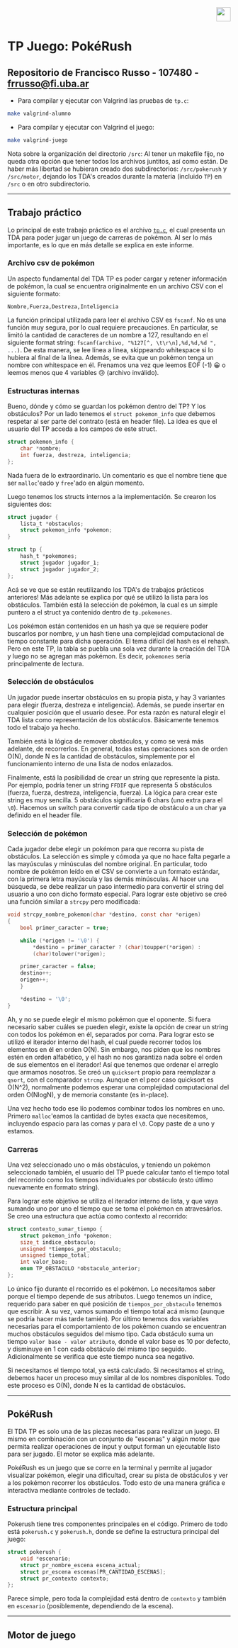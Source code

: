 <div align="right">
<img width="32px" src="img/algo2.svg">
</div>

# TP Juego: PokéRush

## Repositorio de Francisco Russo - 107480 - [frrusso@fi.uba.ar](mailto:frrusso@fi.uba.ar)

- Para compilar y ejecutar con Valgrind las pruebas de `tp.c`:

```bash
make valgrind-alumno 
```

- Para compilar y ejecutar con Valgrind el juego:

```bash
make valgrind-juego
```

Nota sobre la organización del directorio `/src`: Al tener un makefile fijo, no queda otra opción que tener todos los archivos juntitos, así como están. De haber más libertad se hubieran creado dos subdirectorios: `/src/pokerush` y `/src/motor`, dejando los TDA's creados durante la materia (incluido `TP`) en `/src` o en otro subdirectorio.

---

## Trabajo práctico

Lo principal de este trabajo práctico es el archivo [`tp.c`](src/tp.c), el cual presenta un TDA para
poder jugar un juego de carreras de pokémon. Al ser lo más importante, es lo que en más detalle se
explica en este informe.

### Archivo csv de pokémon

Un aspecto fundamental del TDA TP es poder cargar y retener información de pokémon, la cual se encuentra
originalmente en un archivo CSV con el siguiente formato:

```csv
Nombre,Fuerza,Destreza,Inteligencia
```

La función principal utilizada para leer el archivo CSV es `fscanf`. No es una función muy segura, por lo
cual requiere precauciones. En particular, se limitó la cantidad de caracteres de un nombre a 127,
resultando en el siguiente format string: `fscanf(archivo, "%127[^, \t\r\n],%d,%d,%d ", ...)`. De esta manera,
se lee línea a línea, skippeando whitespace si lo hubiera al final de la línea. Además, se evita que un pokémon
tenga un nombre con whitespace en él. Frenamos una vez que leemos EOF (-1) 😀 o leemos menos que 4 variables 😢 (archivo inválido).

### Estructuras internas

Bueno, dónde y cómo se guardan los pokémon dentro del TP? Y los obstáculos? Por un lado tenemos el `struct pokemon_info`
que debemos respetar al ser parte del contrato (está en header file). La idea es que el usuario del TP acceda a los campos de este struct.

```c
struct pokemon_info {
    char *nombre;
    int fuerza, destreza, inteligencia;
};
```

Nada fuera de lo extraordinario. Un comentario es que el nombre tiene que ser `malloc`'eado y `free`'ado en algún momento.

Luego tenemos los structs internos a la implementación. Se crearon los siguientes dos:

```c
struct jugador {
    lista_t *obstaculos;
    struct pokemon_info *pokemon;
}

struct tp {
    hash_t *pokemones;
    struct jugador jugador_1;
    struct jugador jugador_2;
};
```

Acá se ve que se están reutilizando los TDA's de trabajos prácticos anteriores! Más adelante se explica
por qué se utilizó la lista para los obstáculos. También está
la selección de pokémon, la cual es un simple puntero a el struct ya contenido dentro de `tp.pokemones`.

Los pokémon están contenidos en un hash ya que se requiere poder buscarlos por nombre, y un hash tiene una
complejidad computacional de tiempo constante para dicha operación. El tema difícil del hash es el rehash. Pero
en este TP, la tabla se puebla una sola vez durante la creación del TDA y luego no se agregan más pokémon. Es
decir, `pokemones` sería principalmente de lectura.

### Selección de obstáculos

Un jugador puede insertar obstáculos en su propia pista, y hay 3 variantes para elegir (fuerza, destreza e
inteligencia). Además, se puede insertar en cualquier posición que el usuario desee. Por esta razón es
natural elegir el TDA lista como representación de los obstáculos. Básicamente tenemos todo el trabajo
ya hecho.

También está la lógica de remover obstáculos, y como se verá más adelante, de recorrerlos.
En general, todas estas operaciones son de orden O(N), donde N es la cantidad de obstáculos, simplemente
por el funcionamiento interno de una lista de nodos enlazados.

Finalmente, está la posibilidad de crear un string que represente la pista. Por ejemplo, podría tener
un string `FFDIF` que representa 5 obstáculos (fuerza, fuerza, destreza, inteligencia, fuerza). La lógica para
crear este string es muy sencilla. 5 obstáculos significaría 6 chars (uno extra para el `\0`). Hacemos un
switch para convertir cada tipo de obstáculo a un char ya definido en el header file.

### Selección de pokémon

Cada jugador debe elegir un pokémon para que recorra su pista de obstáculos. La selección es simple y cómoda
ya que no hace falta pegarle a las mayúsculas y minúsculas del nombre original. En particular, todo nombre
de pokémon leído en el CSV se convierte a un formato estándar, con la primera letra mayúscula y las demás
minúsculas. Al hacer una búsqueda, se debe realizar un paso intermedio para convertir el string del usuario
a uno con dicho formato especial. Para lograr este objetivo se creó una función similar a `strcpy` pero
modificada:

```c
void strcpy_nombre_pokemon(char *destino, const char *origen)
{
    bool primer_caracter = true;

    while (*origen != '\0') {
        *destino = primer_caracter ? (char)toupper(*origen) :
        (char)tolower(*origen);

    primer_caracter = false;
    destino++;
    origen++;
    }

    *destino = '\0';
}
```

Ah, y no se puede elegir el mismo pokémon que el oponente. Si fuera necesario saber cuáles se pueden elegir,
existe la opción de crear un string con todos los pokémon en él, separados por coma. Para lograr esto
se utilizó el iterador interno del hash, el cual puede recorrer todos los elementos en él en orden O(N).
Sin embargo, nos piden que los nombres estén en orden alfabético, y el hash no nos garantiza nada sobre
el orden de sus elementos en el iterador! Así que tenemos que ordenar el arreglo que armamos nosotros. Se
creó un `quicksort` propio para reemplazar a `qsort`, con el comparador `strcmp`. Aunque en el peor caso
quicksort es O(N^2), normalmente podemos esperar una complejidad computacional del orden O(NlogN), y
de memoria constante (es in-place).

Una vez hecho todo ese lío podemos combinar todos los nombres en uno. Primero `malloc`'eamos la cantidad
de bytes exacta que necesitemos, incluyendo espacio para las comas y para el `\0`. Copy paste de a uno
y estamos.

### Carreras

Una vez seleccionado uno o más obstáculos, y teniendo un pokémon seleccionado también, el usuario del TP
puede calcular tanto el tiempo total del recorrido como los tiempos
individuales por obstáculo (esto útlimo nuevamente en formato string).

Para lograr este objetivo se utiliza el iterador interno de lista, y que vaya sumando uno por uno el tiempo que se toma el pokémon en atravesárlos. Se creo una estructura que actúa como contexto al recorrido:

```c
struct contexto_sumar_tiempo {
    struct pokemon_info *pokemon;
    size_t indice_obstaculo;
    unsigned *tiempos_por_obstaculo;
    unsigned tiempo_total;
    int valor_base;
    enum TP_OBSTACULO *obstaculo_anterior;
};
```

Lo único fijo durante el recorrido es el pokémon. Lo necesitamos saber porque el tiempo depende de sus atributos. Luego tenemos un índice, requerido para saber en qué posición de `tiempos_por_obstaculo` tenemos que escribir. A su vez, vamos sumando el tiempo total acá mismo (aunque se podría hacer más tarde tamién). Por último tenemos dos variables necesarias para el comportamiento de los pokémon cuando se encuentran muchos obstáculos seguidos del mismo tipo. Cada obstáculo suma un tiempo `valor base - valor atributo`, donde el valor base es 10 por defecto, y disminuye en 1 con cada obstáculo del mismo tipo seguido. Adicionalmente se verifica que este tiempo nunca sea negativo.

Si necesitamos el tiempo total, ya está calculado. Si necesitamos el string, debemos hacer un proceso muy similar al de los nombres disponibles. Todo este proceso es O(N), donde N es la cantidad de obstáculos.

---

## PokéRush

El TDA TP es solo una de las piezas necesarias para realizar un juego. El mismo en combinación con un conjunto de "escenas" y algún motor que permita realizar operaciones de input y output forman un ejecutable listo para ser jugado. El motor se explica más adelante.

PokéRush es un juego que se corre en la terminal y permite al jugador visualizar pokémon, elegir una dificultad, crear su pista de obstáculos y ver a los pokémon recorrer los obstáculos. Todo esto de una manera gráfica e interactiva mediante controles de teclado.

### Estructura principal

Pokerush tiene tres componentes principales en el código. Primero de todo está `pokerush.c` y `pokerush.h`, donde se define la estructura principal del juego:

```c
struct pokerush {
    void *escenario;
    struct pr_nombre_escena escena_actual;
    struct pr_escena escenas[PR_CANTIDAD_ESCENAS];
    struct pr_contexto contexto;
};
```

Parece simple, pero toda la complejidad está dentro de `contexto` y también en `escenario` (posiblemente, dependiendo de la escena).

---

## Motor de juego
